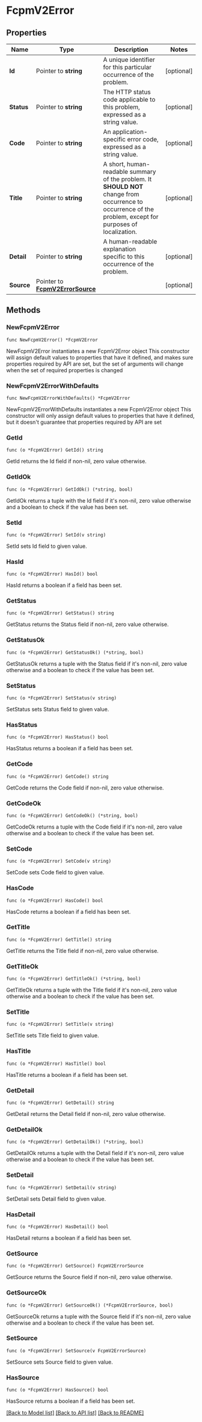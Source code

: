 # FcpmV2Error

## Properties

Name | Type | Description | Notes
------------ | ------------- | ------------- | -------------
**Id** | Pointer to **string** | A unique identifier for this particular occurrence of the problem. | [optional] 
**Status** | Pointer to **string** | The HTTP status code applicable to this problem, expressed as a string value. | [optional] 
**Code** | Pointer to **string** | An application-specific error code, expressed as a string value. | [optional] 
**Title** | Pointer to **string** | A short, human-readable summary of the problem. It **SHOULD NOT** change from occurrence to occurrence of the problem, except for purposes of localization. | [optional] 
**Detail** | Pointer to **string** | A human-readable explanation specific to this occurrence of the problem. | [optional] 
**Source** | Pointer to [**FcpmV2ErrorSource**](FcpmV2ErrorSource.md) |  | [optional] 

## Methods

### NewFcpmV2Error

`func NewFcpmV2Error() *FcpmV2Error`

NewFcpmV2Error instantiates a new FcpmV2Error object
This constructor will assign default values to properties that have it defined,
and makes sure properties required by API are set, but the set of arguments
will change when the set of required properties is changed

### NewFcpmV2ErrorWithDefaults

`func NewFcpmV2ErrorWithDefaults() *FcpmV2Error`

NewFcpmV2ErrorWithDefaults instantiates a new FcpmV2Error object
This constructor will only assign default values to properties that have it defined,
but it doesn't guarantee that properties required by API are set

### GetId

`func (o *FcpmV2Error) GetId() string`

GetId returns the Id field if non-nil, zero value otherwise.

### GetIdOk

`func (o *FcpmV2Error) GetIdOk() (*string, bool)`

GetIdOk returns a tuple with the Id field if it's non-nil, zero value otherwise
and a boolean to check if the value has been set.

### SetId

`func (o *FcpmV2Error) SetId(v string)`

SetId sets Id field to given value.

### HasId

`func (o *FcpmV2Error) HasId() bool`

HasId returns a boolean if a field has been set.

### GetStatus

`func (o *FcpmV2Error) GetStatus() string`

GetStatus returns the Status field if non-nil, zero value otherwise.

### GetStatusOk

`func (o *FcpmV2Error) GetStatusOk() (*string, bool)`

GetStatusOk returns a tuple with the Status field if it's non-nil, zero value otherwise
and a boolean to check if the value has been set.

### SetStatus

`func (o *FcpmV2Error) SetStatus(v string)`

SetStatus sets Status field to given value.

### HasStatus

`func (o *FcpmV2Error) HasStatus() bool`

HasStatus returns a boolean if a field has been set.

### GetCode

`func (o *FcpmV2Error) GetCode() string`

GetCode returns the Code field if non-nil, zero value otherwise.

### GetCodeOk

`func (o *FcpmV2Error) GetCodeOk() (*string, bool)`

GetCodeOk returns a tuple with the Code field if it's non-nil, zero value otherwise
and a boolean to check if the value has been set.

### SetCode

`func (o *FcpmV2Error) SetCode(v string)`

SetCode sets Code field to given value.

### HasCode

`func (o *FcpmV2Error) HasCode() bool`

HasCode returns a boolean if a field has been set.

### GetTitle

`func (o *FcpmV2Error) GetTitle() string`

GetTitle returns the Title field if non-nil, zero value otherwise.

### GetTitleOk

`func (o *FcpmV2Error) GetTitleOk() (*string, bool)`

GetTitleOk returns a tuple with the Title field if it's non-nil, zero value otherwise
and a boolean to check if the value has been set.

### SetTitle

`func (o *FcpmV2Error) SetTitle(v string)`

SetTitle sets Title field to given value.

### HasTitle

`func (o *FcpmV2Error) HasTitle() bool`

HasTitle returns a boolean if a field has been set.

### GetDetail

`func (o *FcpmV2Error) GetDetail() string`

GetDetail returns the Detail field if non-nil, zero value otherwise.

### GetDetailOk

`func (o *FcpmV2Error) GetDetailOk() (*string, bool)`

GetDetailOk returns a tuple with the Detail field if it's non-nil, zero value otherwise
and a boolean to check if the value has been set.

### SetDetail

`func (o *FcpmV2Error) SetDetail(v string)`

SetDetail sets Detail field to given value.

### HasDetail

`func (o *FcpmV2Error) HasDetail() bool`

HasDetail returns a boolean if a field has been set.

### GetSource

`func (o *FcpmV2Error) GetSource() FcpmV2ErrorSource`

GetSource returns the Source field if non-nil, zero value otherwise.

### GetSourceOk

`func (o *FcpmV2Error) GetSourceOk() (*FcpmV2ErrorSource, bool)`

GetSourceOk returns a tuple with the Source field if it's non-nil, zero value otherwise
and a boolean to check if the value has been set.

### SetSource

`func (o *FcpmV2Error) SetSource(v FcpmV2ErrorSource)`

SetSource sets Source field to given value.

### HasSource

`func (o *FcpmV2Error) HasSource() bool`

HasSource returns a boolean if a field has been set.


[[Back to Model list]](../README.md#documentation-for-models) [[Back to API list]](../README.md#documentation-for-api-endpoints) [[Back to README]](../README.md)


